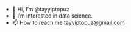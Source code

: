 - 👋 Hi, I’m @tayyiptopuz
- 👀 I’m interested in data science.
- 📫 How to reach me tayyiptopuz@gmail.com

<!---
tayyiptopuz/tayyiptopuz is a ✨ special ✨ repository because its `README.md` (this file) appears on your GitHub profile.
You can click the Preview link to take a look at your changes.
--->

